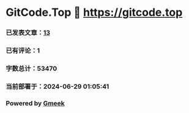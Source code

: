 # GitCode.Top :link: https://gitcode.top 
### 已发表文章：[13](https://gitcode.top/tag.html) 
### 已有评论：1 
### 字数总计：53470 
### 当前部署于：2024-06-29 01:05:41 
### Powered by [Gmeek](https://github.com/Meekdai/Gmeek)
